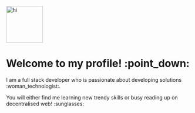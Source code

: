 <!-- ### Hi, 👋 I am Rajashree Parhi -->
 <img alt="hi" src="https://c.tenor.com/lAr_Fip4Sx0AAAAi/woman-raising-hand-joypixels.gif" align="center"  width= "100vw"/> 
 <h1> Welcome  to my profile! :point_down: </h1>
 <p> I am a full stack developer who is passionate about developing solutions :woman_technologist:. </p>
 <p>You will either find me learning new trendy skills or busy reading up on decentralised web! :sunglasses: </p>


<!--
**rajashree23/rajashree23** is a ✨ _special_ ✨ repository because its `README.md` (this file) appears on your GitHub profile.

Here are some ideas to get you started:

- 🔭 I’m currently working on ...
- 🌱 I’m currently learning ...
- 👯 I’m looking to collaborate on ...
- 🤔 I’m looking for help with ...
- 💬 Ask me about ...
- 📫 How to reach me: ...
- 😄 Pronouns: ...
- ⚡ Fun fact: ...
-->
